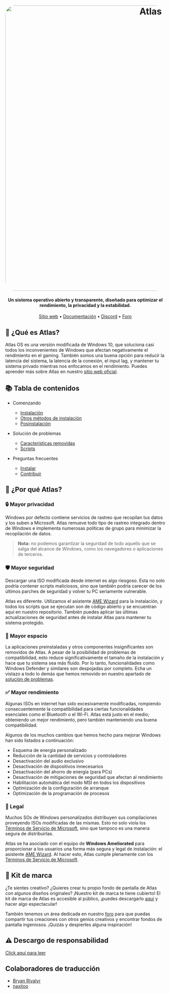 <h1 align="center">
  <a href="http://atlasos.net"><img src="https://cdn.jsdelivr.net/gh/Atlas-OS/Atlas@main/img/banner.png" alt="Atlas" width="900" style="border-radius: 30px"></a>
</h1>

<h4 align="center">Un sistema operativo abierto y transparente, diseñado para optimizar el rendimiento, la privacidad y la estabilidad.</h4>

<p align="center">
  <a href="https://atlasos.net">Sitio web</a>
  •
  <a href="https://docs.atlasos.net">Documentación</a>
  •
  <a href="https://discord.atlasos.net" target="_blank">Discord</a>
  •
  <a href="https://forum.atlasos.net">Foro</a>
</p>

## 🤔 **¿Qué es Atlas?**

Atlas OS es una versión modificada de Windows 10, que soluciona casi todos los inconvenientes de Windows que afectan negativamente el rendimiento en el gaming.
También somos una buena opción para reducir la latencia del sistema, la latencia de la conexión, el input lag, y mantener tu sistema privado mientras nos enfocamos en el rendimiento.
Puedes aprender más sobre Atlas en nuestro [sitio web oficial](https://atlasos.net).

## 📚 **Tabla de contenidos**

- Comenzando
  - [Instalación](https://docs.atlasos.net/Getting%20started/Installation)
  - [Otros métodos de instalación](https://docs.atlasos.net/Getting%20started/Other%20installation%20methods/Install%20with%20no%20USB)
  - [Posinstalación](https://docs.atlasos.net/Getting%20started/Post-Installation/Drivers)

- Solución de problemas
  - [Características removidas](https://docs.atlasos.net/Troubleshooting/Removed%20features)
  - [Scripts](https://docs.atlasos.net/Troubleshooting/Scripts)

- Preguntas frecuentes
  - [Instalar](https://docs.atlasos.net/FAQ/Installation)
  - [Contribuir](https://docs.atlasos.net/FAQ/Contribute)

## 👀 **¿Por qué Atlas?**

### 🔒 Mayor privacidad
Windows por defecto contiene servicios de rastreo que recopilan tus datos y los suben a Microsoft.
Atlas remueve todo tipo de rastreo integrado dentro de Windows e implementa numerosas políticas de grupo para minimizar la recopilación de datos. 

> **Nota:** no podemos garantizar la seguridad de todo aquello que se salga del alcance de Windows, como los navegadores o aplicaciones de terceros.

### 🛡️ Mayor seguridad
Descargar una ISO modificada desde internet es algo riesgoso. Esta no solo podría contener scripts maliciosos, sino que también podría carecer de los últimos parches de seguridad y volver tu PC seriamente vulnerable. 

Atlas es diferente. Utilizamos el asistente [AME Wizard](https://ameliorated.io) para la instalación, y todos los scripts que se ejecutan son de código abierto y se encuentran aquí en nuestro repositorio. También puedes aplicar las últimas actualizaciones de seguridad antes de instalar Atlas para mantener tu sistema protegido.

### 🚀 Mayor espacio
La aplicaciones preinstaladas y otros componentes insignificantes son removidos de Atlas. A pesar de la posibilidad de problemas de compatibilidad, esto reduce significativamente el tamaño de la instalación y hace que tu sistema sea más fluido. Por lo tanto, funcionalidades como Windows Defender y similares son despojadas por completo.
Echa un vistazo a todo lo demás que hemos removido en nuestro apartado de [solución de problemas](https://docs.atlasos.net/Troubleshooting/Removed%20features).

### ✅ Mayor rendimiento
Algunas ISOs en internet han sido excesivamente modificadas, rompiendo consecuentemente la compatibilidad para ciertas funcionalidades esenciales como el Bluetooth o el Wi-Fi.
Atlas está justo en el medio; obteniendo un mejor rendimiento, pero también manteniendo una buena compatibilidad.

Algunos de los muchos cambios que hemos hecho para mejorar Windows han sido listados a continuación:
- Esquema de energía personalizado
- Reducción de la cantidad de servicios y controladores
- Desactivación del audio exclusivo
- Desactivación de dispositivos innecesarios
- Desactivación del ahorro de energía (para PCs)
- Desactivación de mitigaciones de seguridad que afectan al rendimiento
- Habilitación automática del modo MSI en todos los dispositivos
- Optimización de la configuración de arranque
- Optimización de la programación de procesos

### 📄 Legal
Muchos SOs de Windows personalizados distribuyen sus compilaciones proveyendo ISOs modificadas de las mismas. Esto no solo viola los [Términos de Servicio de Microsoft](https://www.microsoft.com/en-us/Useterms/Retail/Windows/10/UseTerms_Retail_Windows_10_English.htm), sino que tampoco es una manera segura de distribuirlas.

Atlas se ha asociado con el equipo de **Windows Ameliorated** para proporcionar a los usuarios una forma más segura y legal de instalación: el asistente [AME Wizard](https://ameliorated.io). Al hacer esto, Atlas cumple plenamente con los [Términos de Servicio de Microsoft](https://www.microsoft.com/en-us/Useterms/Retail/Windows/10/UseTerms_Retail_Windows_10_English.htm).

## 🎨 Kit de marca
¿Te sientes creativo? ¿Quieres crear tu propio fondo de pantalla de Atlas con algunos diseños originales? ¡Nuestro kit de marca te tiene cubierto!
El kit de marca de Atlas es accesible al público, ¡puedes descargarlo [aquí](https://cdn.jsdelivr.net/gh/Atlas-OS/Atlas@main/img/brand-kit.zip) y hacer algo espectacular!

También tenemos un área dedicada en nuestro [foro](https://forum.atlasos.net/t/art-showcase) para que puedas compartir tus creaciones con otros genios creativos y encontrar fondos de pantalla ingeniosos. ¡Quizás y despiertes alguna inspiración!

## ⚠️ Descargo de responsabilidad
[Click aquí para leer](https://github.com/Atlas-OS/Atlas#%EF%B8%8F-disclaimer)

## Colaboradores de traducción
- [Bryan Rivalyr](https://github.com/Rivalyr)
- [naxitoo](https://github.com/naxitoo)
